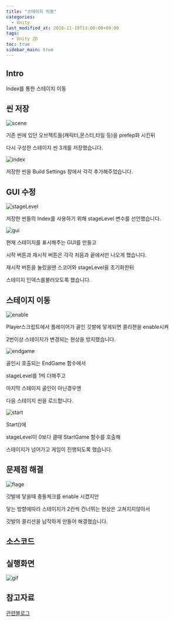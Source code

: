 ```yaml
---
title: "스테이지 이동"
categories: 
  - Unity
last_modified_at: 2018-11-19T13:00:00+09:00
tags: 
  - Unity 2D
toc: true
sidebar_main: true
---
```


## Intro

Index를 통한 스테이지 이동




## 씬 저장



![scene](https://github.com/lesslate/lesslate.github.io/blob/master/assets/img/Unity/stage/scene.png?raw=true)


기존 씬에 있던 오브젝트들(캐릭터,몬스터,타일 등)을 prefep화 시킨뒤

다시 구성한 스테이지 씬 3개를 저장했습니다.


![index](https://github.com/lesslate/lesslate.github.io/blob/master/assets/img/Unity/stage/build.png?raw=true)

저장한 씬을 Build Settings 창에서 각각 추가해주었습니다.


## GUI 수정

![stageLevel](https://github.com/lesslate/lesslate.github.io/blob/master/assets/img/Unity/stage/stagelevel.png?raw=true)


저장한 씬들의 Index를 사용하기 위해 stageLevel 변수를 선언했습니다.

![gui](https://github.com/lesslate/lesslate.github.io/blob/master/assets/img/Unity/stage/managerui.png?raw=true)

현재 스테이지를 표시해주는 GUI를 만들고

시작 버튼과 재시작 버튼은 각각 처음과 끝에서만 나오게 했습니다.

재시작 버튼을 눌렀을땐 스코어와 stageLevel을 초기화한뒤 

스테이지 인덱스를불러오도록 했습니다.




## 스테이지 이동

![enable](https://github.com/lesslate/lesslate.github.io/blob/master/assets/img/Unity/stage/enable.png?raw=true)

Player스크립트에서
플레이어가 골인 깃발에 닿게되면 콜리젼을 enable시켜 

2번이상 스테이지가 변경되는 현상을 방지했습니다.



![endgame](https://github.com/lesslate/lesslate.github.io/blob/master/assets/img/Unity/stage/endgame.png?raw=true)

골인시 호출되는 EndGame 함수에서

stageLevel를 1씩 더해주고

마지막 스테이지 골인이 아닌경우엔

다음 스테이지 씬을 로드합니다.



![start](https://github.com/lesslate/lesslate.github.io/blob/master/assets/img/Unity/stage/start.png?raw=true)

Start()에

stageLevel이 0보다 클때 StartGame 함수를 호출해

스테이지가 넘어가고 게임이 진행되도록 했습니다.




## 문제점 해결

![flage](https://github.com/lesslate/lesslate.github.io/blob/master/assets/img/Unity/stage/flag.png?raw=true)


깃발에 닿을때 충돌체크를 enable 시켰지만

닿는 방향에따라 스테이지가 2칸씩 건너뛰는 현상은 고쳐지지않아서

깃발의 콜리션을 납작하게 만들어 해결했습니다.


## 소스코드


<script src="https://gist.github.com/lesslate/a53aab35f4e6c6d7a1b2370e37c3892b.js"></script>



## 실행화면



![gif](https://github.com/lesslate/lesslate.github.io/blob/master/assets/img/Unity/stage/stagem.gif?raw=true)





## 참고자료

[관련블로그](http://blog.naver.com/PostView.nhn?blogId=gold_metal&logNo=220890938903&categoryNo=40&parentCategoryNo=0&viewDate=&currentPage=2&postListTopCurrentPage=1&from=postView&userTopListOpen=true&userTopListCount=5&userTopListManageOpen=false&userTopListCurrentPage=2)